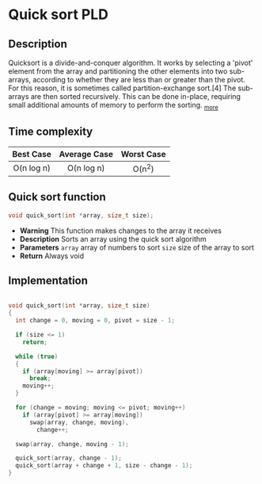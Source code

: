 # Quick sort PLD

## Description

Quicksort is a divide-and-conquer algorithm. It works by selecting a 'pivot' element from the array and partitioning the other elements into two sub-arrays, according to whether they are less than or greater than the pivot. For this reason, it is sometimes called partition-exchange sort.[4] The sub-arrays are then sorted recursively. This can be done in-place, requiring small additional amounts of memory to perform the sorting. <sub><a  href="https://en.wikipedia.org/wiki/Quicksort"  target="_blank">more</a></sub>

## Time complexity

| Best Case  | Average Case |    Worst Case    |
| :--------: | :----------: | :--------------: |
| O(n log n) |  O(n log n)  | O(n<sup>2</sup>) |

## Quick sort function

```c
void quick_sort(int *array, size_t size);
```

- **Warning**
  This function makes changes to the array it receives
- **Description**
  Sorts an array using the quick sort algorithm
- **Parameters**
  `array` array of numbers to sort
  `size` size of the array to sort
- **Return**
  Always void

## Implementation

```c

void quick_sort(int *array, size_t size)
{
  int change = 0, moving = 0, pivot = size - 1;

  if (size <= 1)
    return;

  while (true)
  {
    if (array[moving] >= array[pivot])
      break;
    moving++;
  }

  for (change = moving; moving <= pivot; moving++)
    if (array[pivot] >= array[moving])
      swap(array, change, moving),
        change++;

  swap(array, change, moving - 1);

  quick_sort(array, change - 1);
  quick_sort(array + change + 1, size - change - 1);
}

```
